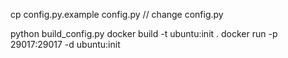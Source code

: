 cp config.py.example config.py
// change config.py

python build_config.py
docker build -t ubuntu:init .
docker run -p 29017:29017 -d ubuntu:init

